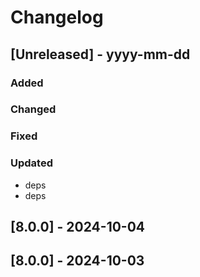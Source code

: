 # Changelog
## [Unreleased] - yyyy-mm-dd

### Added

### Changed

### Fixed

### Updated
- deps
- deps

## [8.0.0] - 2024-10-04


## [8.0.0] - 2024-10-03
